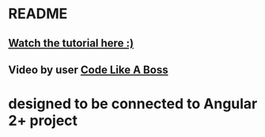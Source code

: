 # README

## [Watch the tutorial here :)](https://www.youtube.com/watch?v=nKQaGBpdEAQ)

## Video by user [Code Like A Boss](https://www.youtube.com/channel/UCBUvuSmXyDz8fvAYrisHrrw)

# designed to be connected to Angular 2+ project
